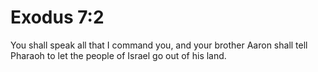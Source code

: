 # Exodus 7:2

You shall speak all that I command you, and your brother Aaron shall tell Pharaoh to let the people of Israel go out of his land.
